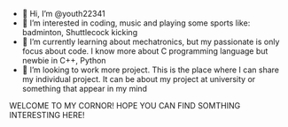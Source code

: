 - 👋 Hi, I’m @youth22341
- 👀 I’m interested in coding, music and playing some sports like: badminton, Shuttlecock kicking
- 🌱 I’m currently learning about mechatronics, but my passionate is only focus about code. I know more about C programming language but newbie in C++, Python
- 💞️ I’m looking to work more project. This is the place where I can share my individual project. It can be about my project at university or something that appear in my mind

WELCOME TO MY CORNOR! HOPE YOU CAN FIND SOMTHING INTERESTING HERE!
